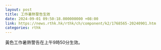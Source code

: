 ```yaml
---
layout: post
title: 工作暑熱警告生效
date: 2024-09-01 09:50:18.000000000 +08:00
link: https://news.rthk.hk/rthk/ch/component/k2/1768565-20240901.htm
categories: rthk
---
```


黃色工作暑熱警告在上午9時50分生效。

